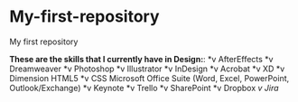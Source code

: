 # My-first-repository
My first repository

**These are the skills that I currently have in Design:**:
*v AfterEffects
*v Dreamweaver
*v Photoshop
*v Illustrator
*v InDesign
*v Acrobat
*v XD
*v Dimension
HTML5
*v CSS Microsoft Office Suite (Word, Excel, PowerPoint,  Outlook/Exchange)
*v Keynote
*v Trello
*v SharePoint
*v Dropbox
*v Jira*
